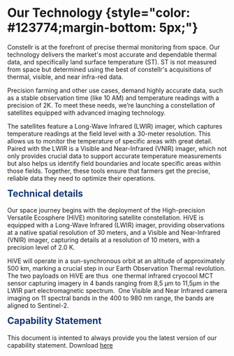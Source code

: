 # **Our Technology** {style="color: #123774;margin-bottom: 5px;"}

Constellr is at the forefront of precise thermal monitoring from space. Our technology delivers the market's most accurate and dependable thermal data, and specifically land surface temperature (ST). ST is not measured from space but determined using the best of constellr's acquisitions of thermal, visible, and near infra-red data. 

Precision farming and other use cases, demand highly accurate data, such as a stable observation time (like 10 AM) and temperature readings with a precision of 2K. To meet these needs, we’re launching a  constellation of satellites equipped with advanced imaging technology.

The satellites feature a Long-Wave Infrared (LWIR) imager, which captures temperature readings at the field level with a 30-meter resolution. This allows us to monitor the temperature of specific areas with great detail.
Paired with the LWIR is a Visible and Near-Infrared (VNIR) imager, which not only provides crucial data to support accurate temperature measurements but also helps us identify field boundaries and locate specific areas within those fields. Together, these tools ensure that farmers get the precise, reliable data they need to optimize their operations.  

<h2 <span style= 'color: #123774;margin-top: 0;'>Technical details</span></h2>


Our space journey begins with the deployment of the High-precision Versatile Ecosphere (HiVE) monitoring satellite constellation. HiVE is equipped with a Long-Wave Infrared (LWIR) imager, providing observations at a native spatial resolution of 30 meters, and a Visible and Near-Infrared (VNIR) imager, capturing details at a resolution of 10 meters, with a precision level of 2.0 K. 

HiVE will operate in a sun-synchronous orbit at an altitude of approximately 500 km, marking a crucial step in our Earth Observation Thermal revolution. The two payloads on HiVE are thus 
one thermal infrared cryocool MCT sensor capturing imagery in 4 bands ranging from 8,5 µm to 11,5µm in the LWIR part electromagnetic spectrum. 
One Visible and Near Infrared camera imaging on 11 spectral bands in the 400 to 980 nm range, the bands are aligned to Sentinel-2.  


<h2 <span style= 'color: #123774;margin-top: 0;'>Capability Statement</span></h2>


This document is intented to always provide you the latest version of our capability statement. Download [here](https://public-data-213979744349.s3.eu-central-1.amazonaws.com/capability-statement/Capability+statement+constellr+PUBLIC+v1.3.pdf)



